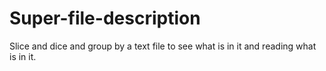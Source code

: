 # Super-file-description
Slice and dice and group by a text file to see what is in it and reading what is in it.
